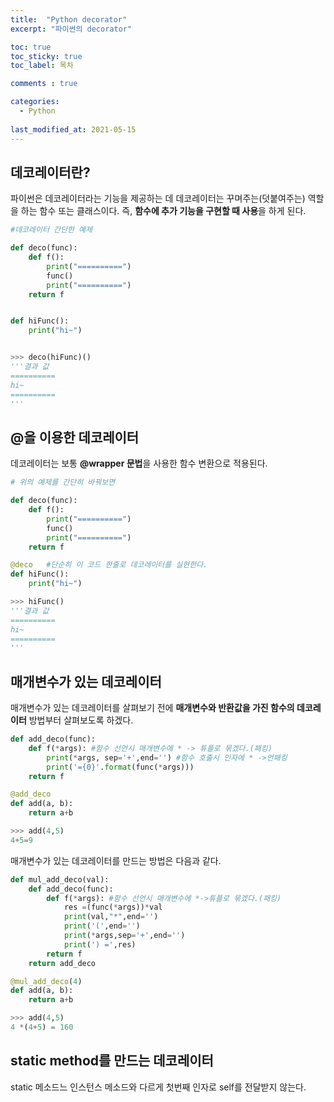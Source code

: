 ```yaml
---
title:  "Python decorator"
excerpt: "파이썬의 decorator"

toc: true
toc_sticky: true
toc_label: 목차

comments : true

categories:
  - Python
  
last_modified_at: 2021-05-15
---
```

## 데코레이터란?

파이썬은 데코레이터라는 기능을 제공하는 데
데코레이터는 꾸며주는(덧붙여주는) 역할을 하는 함수 또는 클래스이다.
즉, <strong>함수에 추가 기능을 구현할 때 사용</strong>을 하게 된다.

```py
#데코레이터 간단한 예제

def deco(func):
    def f():
        print("==========")
        func()
        print("==========")
    return f


def hiFunc():
    print("hi~")


>>> deco(hiFunc)()
'''결과 값
==========
hi~
==========
'''
```
## @을 이용한 데코레이터
데코레이터는 보통 <strong>@wrapper 문법</strong>을 사용한 함수 변환으로 적용된다.

```py
# 위의 예제를 간단히 바꿔보면

def deco(func):
    def f():
        print("==========")
        func()
        print("==========")
    return f

@deco   #단순히 이 코드 한줄로 데코레이터를 실현한다.
def hiFunc():
    print("hi~")

>>> hiFunc()
'''결과 값
==========
hi~
==========
'''
```

## 매개변수가 있는 데코레이터

매개변수가 있는 데코레이터를 살펴보기 전에 <strong>매개변수와 반환값을 가진
함수의 데코레이터</strong> 방법부터 살펴보도록 하겠다.

```py
def add_deco(func):
    def f(*args): #함수 선언시 매개변수에 * -> 튜플로 묶겠다.(패킹)
        print(*args, sep='+',end='') #함수 호출시 인자에 * ->언패킹
        print('={0}'.format(func(*args)))
    return f

@add_deco
def add(a, b):
    return a+b

>>> add(4,5)
4+5=9
```

매개변수가 있는 데코레이터를 만드는 방법은 다음과 같다.
```py
def mul_add_deco(val):
    def add_deco(func):
        def f(*args): #함수 선언시 매개변수에 *->튜플로 묶겠다.(패킹)
            res =(func(*args))*val
            print(val,"*",end='')
            print('(',end='')
            print(*args,sep='+',end='')
            print(') =',res)
        return f
    return add_deco

@mul_add_deco(4)
def add(a, b):
    return a+b

>>> add(4,5)
4 *(4+5) = 160
```

## static method를 만드는 데코레이터
static 메소드느 인스턴스 메소드와 다르게 첫번째 인자로 self를 전달받지 않는다.
```py

```